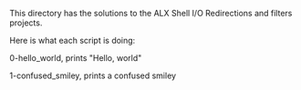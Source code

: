 This directory has the solutions to the ALX Shell I/O Redirections and filters projects.

Here is what each script is doing:

0-hello_world, prints "Hello, world"

1-confused_smiley, prints a confused smiley
